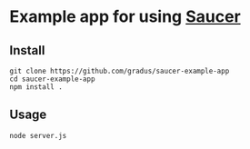 # Example app for using [Saucer](https://github.com/gradus/saucer)

## Install

    git clone https://github.com/gradus/saucer-example-app
    cd saucer-example-app
    npm install .

## Usage

    node server.js
    
